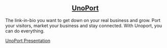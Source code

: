 <p align="center">
  <a href="https://unoport.azurewebsites.net/">
    <h2 align="center">UnoPort</h2>
  </a>
</p>

The link-in-bio you want to get down on your real business and grow. Port your visitors, market your business and stay connected. With Unoport, you can do everything.

[UnoPort Presentation](https://github.com/paragkatoch/FutureReady/blob/main/UnoPort%20Presentation.pdf)
